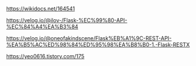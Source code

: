https://wikidocs.net/164541

https://velog.io/@ilov-/Flask-%EC%99%80-API-%EC%84%A4%EA%B3%84

https://velog.io/@oneofakindscene/Flask%EB%A1%9C-REST-API-%EA%B5%AC%ED%98%84%ED%95%98%EA%B8%B0-1.-Flask-RESTX

https://yeo0616.tistory.com/175
